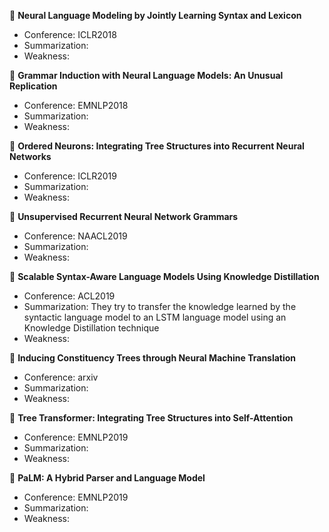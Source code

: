 &#x1F4D8; **Neural Language Modeling by Jointly Learning Syntax and Lexicon**

+ Conference: ICLR2018
+ Summarization:
+ Weakness:

&#x1F4D8; **Grammar Induction with Neural Language Models: An Unusual Replication**

+ Conference: EMNLP2018
+ Summarization:
+ Weakness:

&#x1F4D8; **Ordered Neurons: Integrating Tree Structures into Recurrent Neural Networks**

+ Conference: ICLR2019
+ Summarization:
+ Weakness:


&#x1F4D8; **Unsupervised Recurrent Neural Network Grammars**

+ Conference: NAACL2019
+ Summarization:
+ Weakness:

&#x1F4D8; **Scalable Syntax-Aware Language Models Using Knowledge Distillation**

+ Conference: ACL2019
+ Summarization: They try to transfer the knowledge learned by the syntactic language model to an LSTM language model using an Knowledge Distillation technique
+ Weakness: 


&#x1F4D8; **Inducing Constituency Trees through Neural Machine Translation**

+ Conference: arxiv
+ Summarization:
+ Weakness:


&#x1F4D8; **Tree Transformer: Integrating Tree Structures into Self-Attention**

+ Conference: EMNLP2019
+ Summarization:
+ Weakness:

&#x1F4D8; **PaLM: A Hybrid Parser and Language Model**

+ Conference: EMNLP2019
+ Summarization:
+ Weakness:

